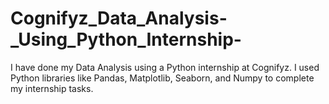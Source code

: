 # Cognifyz_Data_Analysis-_Using_Python_Internship-
I have done my Data Analysis using a Python internship at Cognifyz. I used Python libraries like Pandas, Matplotlib, Seaborn, and Numpy to complete my internship tasks.
